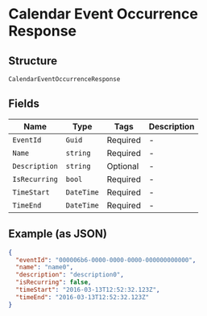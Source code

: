 
# Calendar Event Occurrence Response

## Structure

`CalendarEventOccurrenceResponse`

## Fields

| Name | Type | Tags | Description |
|  --- | --- | --- | --- |
| `EventId` | `Guid` | Required | - |
| `Name` | `string` | Required | - |
| `Description` | `string` | Optional | - |
| `IsRecurring` | `bool` | Required | - |
| `TimeStart` | `DateTime` | Required | - |
| `TimeEnd` | `DateTime` | Required | - |

## Example (as JSON)

```json
{
  "eventId": "000006b6-0000-0000-0000-000000000000",
  "name": "name0",
  "description": "description0",
  "isRecurring": false,
  "timeStart": "2016-03-13T12:52:32.123Z",
  "timeEnd": "2016-03-13T12:52:32.123Z"
}
```

